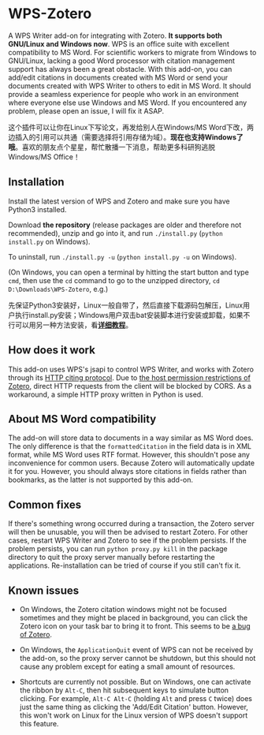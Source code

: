 # WPS-Zotero

A WPS Writer add-on for integrating with Zotero. **It supports both GNU/Linux and Windows now**. WPS is an office suite with excellent compatibility to MS Word. For scientific workers to migrate from Windows to GNU/Linux, lacking a good Word processor with citation management support has always been a great obstacle. With this add-on, you can add/edit citations in documents created with MS Word or send your documents created with WPS Writer to others to edit in MS Word. It should provide a seamless experience for people who work in an environment where everyone else use Windows and MS Word. If you encountered any problem, please open an issue, I will fix it ASAP.

这个插件可以让你在Linux下写论文，再发给别人在Windows/MS Word下改，两边插入的引用可以共通（需要选择将引用存储为域）。**现在也支持Windows了哦**。喜欢的朋友点个星星，帮忙散播一下消息，帮助更多科研狗逃脱Windows/MS Office！

## Installation

Install the latest version of WPS and Zotero and make sure you have Python3 installed.

Download **the repository** (release packages are older and therefore not recommended), unzip and go into it, and run `./install.py` (`python install.py` on Windows).

To uninstall, run `./install.py -u` (`python install.py -u` on Windows).

(On Windows, you can open a terminal by hitting the start button and type `cmd`, then use the `cd` command to go to the unzipped directory, `cd D:\Downloads\WPS-Zotero`, e.g.)

先保证Python3安装好，Linux一般自带了，然后直接下载源码包解压，Linux用户执行install.py安装；Windows用户双击bat安装脚本进行安装或卸载，如果不行可以用另一种方法安装，看[**详细教程**](https://www.cnblogs.com/tkwblog/articles/17705935.html)。

## How does it work

This add-on uses WPS's jsapi to control WPS Writer, and works with Zotero through its [HTTP citing protocol](https://www.zotero.org/support/dev/client_coding/http_integration_protocol). Due to [the host permission restrictions of Zotero](https://groups.google.com/g/zotero-dev/c/MjWzJxaVoSs), direct HTTP requests from the client will be blocked by CORS. As a workaround, a simple HTTP proxy written in Python is used.

## About MS Word compatibility

The add-on will store data to documents in a way similar as MS Word does. The only difference is that the `formattedCitation` in the field data is in XML format, while MS Word uses RTF format. However, this shouldn't pose any inconvenience for common users. Because Zotero will automatically update it for you. However, you should always store citations in fields rather than bookmarks, as the latter is not supported by this add-on.

## Common fixes

If there's something wrong occurred during a transaction, the Zotero server will then be unusable, you will then be advised to restart Zotero. For other cases, restart WPS Writer and Zotero to see if the problem persists. If the problem persists, you can run `python proxy.py kill` in the package directory to quit the proxy server manually before restarting the applications. Re-installation can be tried of course if you still can't fix it.

## Known issues

- On Windows, the Zotero citation windows might not be focused sometimes and they might be placed in background, you can click the Zotero icon on your task bar to bring it to front. This seems to be [a bug of Zotero](https://github.com/zotero/zotero-libreoffice-integration/issues/41).

- On Windows, the `ApplicationQuit` event of WPS can not be received by the add-on, so the proxy server cannot be shutdown, but this should not cause any problem except for eating a small amount of resources.

- Shortcuts are currently not possible. But on Windows, one can activate the ribbon by `Alt-C`, then hit subsequent keys to simulate button clicking. For example, `Alt-C Alt-C` (holding `Alt` and press `C` twice) does just the same thing as clicking the 'Add/Edit Citation' button. However, this won't work on Linux for the Linux version of WPS doesn't support this feature.
